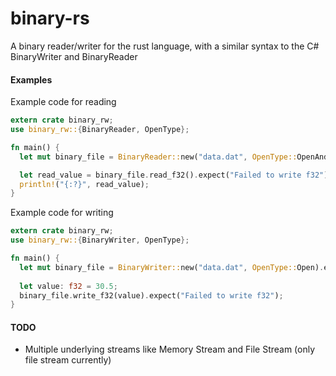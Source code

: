# binary-rs

A binary reader/writer for the rust language, with a similar syntax to the C# BinaryWriter and BinaryReader

#### Examples

Example code for reading

```rust
extern crate binary_rw;
use binary_rw::{BinaryReader, OpenType};

fn main() {
  let mut binary_file = BinaryReader::new("data.dat", OpenType::OpenAndCreate).expect("Failed to create reader");

  let read_value = binary_file.read_f32().expect("Failed to write f32");
  println!("{:?}", read_value);
}
```

Example code for writing
```rust
extern crate binary_rw;
use binary_rw::{BinaryWriter, OpenType};

fn main() {
  let mut binary_file = BinaryWriter::new("data.dat", OpenType::Open).expect("Failed to create writer");
  
  let value: f32 = 30.5;
  binary_file.write_f32(value).expect("Failed to write f32");
}
```

#### TODO

- Multiple underlying streams like Memory Stream and File Stream (only file stream currently)
